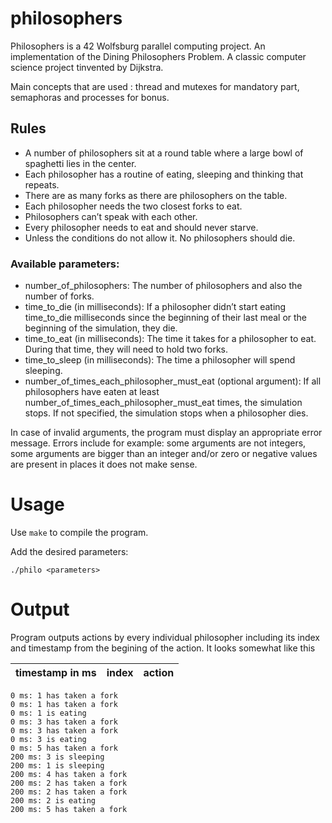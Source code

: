 # philosophers

Philosophers is a 42 Wolfsburg parallel computing project. An implementation of the Dining Philosophers Problem. A classic computer science project tinvented by Dijkstra.

Main concepts that are used : thread and mutexes for mandatory part, semaphoras and processes for bonus.
 
## Rules
 
<ul>
<li> A number of philosophers sit at a round table where a large bowl of spaghetti lies in the center.</li>
<li> Each philosopher has a routine of eating, sleeping and thinking that repeats.</li>
<li> There are as many forks as there are philosophers on the table. </li>
<li> Each philosopher needs the two closest forks to eat.</li>
<li> Philosophers can’t speak with each other.</li>
<li> Every philosopher needs to eat and should never starve.</li>
<li> Unless the conditions do not allow it. No philosophers should die.</li>
</ul>
 
### Available parameters:
 
<ul>
<li> number_of_philosophers: The number of philosophers and also the number of forks.</li>
<li> time_to_die (in milliseconds): If a philosopher didn’t start eating time_to_die milliseconds since the beginning of their last meal or the beginning of the simulation, they die.</li>
<li> time_to_eat (in milliseconds): The time it takes for a philosopher to eat. During that time, they will need to hold two forks. </li>
<li> time_to_sleep (in milliseconds): The time a philosopher will spend sleeping.</li>
<li> number_of_times_each_philosopher_must_eat (optional argument): If all philosophers have eaten at least number_of_times_each_philosopher_must_eat times, the simulation stops. If not specified, the simulation stops when a philosopher dies.</li>
</ul>
 
In case of invalid arguments, the program must display an appropriate error message.
Errors include for example: some arguments are not integers, some arguments are
bigger than an integer and/or zero or negative values are present in places it does not make sense.
 
# Usage
 
Use `make` to compile the program.
 
Add the desired parameters:
 
```
./philo <parameters>
```

# Output

Program outputs actions by every individual philosopher including its index and timestamp from the begining of the action. It looks somewhat like this

| timestamp in ms | index | action |
| :------------ |:---------------:| :----- |

```
0 ms: 1 has taken a fork
0 ms: 1 has taken a fork
0 ms: 1 is eating
0 ms: 3 has taken a fork
0 ms: 3 has taken a fork
0 ms: 3 is eating
0 ms: 5 has taken a fork
200 ms: 3 is sleeping
200 ms: 1 is sleeping
200 ms: 4 has taken a fork
200 ms: 2 has taken a fork
200 ms: 2 has taken a fork
200 ms: 2 is eating
200 ms: 5 has taken a fork

```
